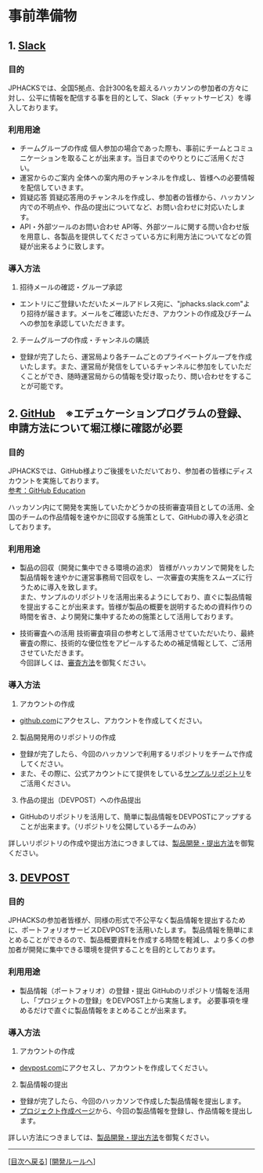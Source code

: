 # 事前準備物
## 1. [Slack](https://slack.com/)
### 目的
JPHACKSでは、全国5拠点、合計300名を超えるハッカソンの参加者の方々に対し、公平に情報を配信する事を目的として、Slack（チャットサービス）を導入しております。
### 利用用途
* チームグループの作成
個人参加の場合であった際も、事前にチームとコミュニケーションを取ることが出来ます。当日までのやりとりにご活用ください。
* 運営からのご案内
全体への案内用のチャンネルを作成し、皆様への必要情報を配信していきます。
* 質疑応答
質疑応答用のチャンネルを作成し、参加者の皆様から、ハッカソン内での不明点や、作品の提出についてなど、お問い合わせに対応いたします。
* API・外部ツールのお問い合わせ
API等、外部ツールに関する問い合わせ版を用意し、各製品を提供してくださっている方に利用方法についてなどの質疑が出来るように致します。

### 導入方法
1. 招待メールの確認・グループ承認
  - エントリにご登録いただいたメールアドレス宛に、"jphacks.slack.com"より招待が届きます。メールをご確認いただき、アカウントの作成及びチームへの参加を承認していただきます。
2. チームグループの作成・チャンネルの購読
  - 登録が完了したら、運営局より各チームごとのプライベートグループを作成いたします。また、運営局が発信をしているチャンネルに参加をしていただくことができ、随時運営局からの情報を受け取ったり、問い合わせをすることが可能です。

## 2. [GitHub](https://github.com)　※エデュケーションプログラムの登録、申請方法について堀江様に確認が必要
### 目的
JPHACKSでは、GitHub様よりご後援をいただいており、参加者の皆様にディスカウントを実施しております。  
[参考：GitHub Education](https://education.github.com/)

ハッカソン内にて開発を実施していたかどうかの技術審査項目としての活用、全国のチームの作品情報を速やかに回収する施策として、GitHubの導入を必須としております。

### 利用用途
* 製品の回収（開発に集中できる環境の追求）
皆様がハッカソンで開発をした製品情報を速やかに運営事務局で回収をし、一次審査の実施をスムーズに行うために導入を致します。  
また、サンプルのリポジトリを活用出来るようにしており、直ぐに製品情報を提出することが出来ます。皆様が製品の概要を説明するための資料作りの時間を省き、より開発に集中するための施策として活用しております。

* 技術審査への活用
技術審査項目の参考として活用させていただいたり、最終審査の際に、技術的な優位性をアピールするための補足情報として、ご活用させていただきます。  
今回詳しくは、[審査方法](how-to-judge.md)を御覧ください。

### 導入方法
1. アカウントの作成
  - [github.com](https://github.com/)にアクセスし、アカウントを作成してください。
2. 製品開発用のリポジトリの作成
  - 登録が完了したら、今回のハッカソンで利用するリポジトリをチームで作成してください。
  - また、その際に、公式アカウントにて提供をしている[サンプルリポジトリ](https://github.com/jphacks/sample)をご活用ください。

3. 作品の提出（DEVPOST）への作品提出
  - GitHubのリポジトリを活用して、簡単に製品情報をDEVPOSTにアップすることが出来ます。（リポジトリを公開しているチームのみ）

詳しいリポジトリの作成や提出方法につきましては、[製品開発・提出方法](how-to-submit.md)を御覧ください。

## 3. [DEVPOST](https://devpost.com)
### 目的
JPHACKSの参加者皆様が、同様の形式で不公平なく製品情報を提出するために、ポートフォリオサービスDEVPOSTを活用いたします。
製品情報を簡単にまとめることができるので、製品概要資料を作成する時間を軽減し、より多くの参加者が開発に集中できる環境を提供することを目的としております。

### 利用用途
* 製品情報（ポートフォリオ）の登録・提出
GitHubのリポジトリ情報を活用し、「プロジェクトの登録」をDEVPOST上から実施します。
必要事項を埋めるだけで直ぐに製品情報をまとめることが出来ます。

### 導入方法
1. アカウントの作成
  - [devpost.com](https://devpost.com/)にアクセスし、アカウントを作成してください。
2. 製品情報の提出
  - 登録が完了したら、今回のハッカソンで作成した製品情報を提出します。
  - [プロジェクト作成ページ](http://devpost.com/software/new)から、今回の製品情報を登録し、作品情報を提出します。

詳しい方法につきましては、[製品開発・提出方法](how-to-submit.md)を御覧ください。

--------------
[[目次へ戻る](../README.md)] [[開発ルールへ](rule.md)]
